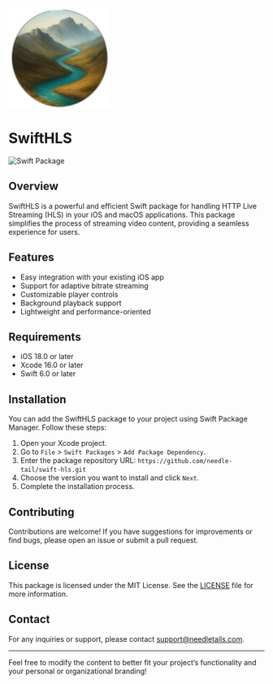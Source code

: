 <img src="swift_hls.svg" alt="SwiftHLS" width="200" />

# SwiftHLS

![Swift Package](https://img.shields.io/badge/Swift-6.0-orange.svg)

## Overview

SwiftHLS is a powerful and efficient Swift package for handling HTTP Live Streaming (HLS) in your iOS and macOS applications. This package simplifies the process of streaming video content, providing a seamless experience for users.

## Features

- Easy integration with your existing iOS app
- Support for adaptive bitrate streaming
- Customizable player controls
- Background playback support
- Lightweight and performance-oriented

## Requirements

- iOS 18.0 or later
- Xcode 16.0 or later
- Swift 6.0 or later

## Installation

You can add the SwiftHLS package to your project using Swift Package Manager. Follow these steps:

1. Open your Xcode project.
2. Go to `File` > `Swift Packages` > `Add Package Dependency`.
3. Enter the package repository URL: `https://github.com/needle-tail/swift-hls.git`
4. Choose the version you want to install and click `Next`.
5. Complete the installation process.


## Contributing

Contributions are welcome! If you have suggestions for improvements or find bugs, please open an issue or submit a pull request.

## License

This package is licensed under the MIT License. See the [LICENSE](./LICENSE.md) file for more information.

## Contact

For any inquiries or support, please contact [support@needletails.com](mailto:support@needletails.com).

---

Feel free to modify the content to better fit your project’s functionality and your personal or organizational branding!
